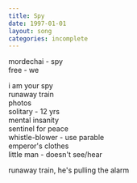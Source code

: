 ```yaml
---
title: Spy
date: 1997-01-01
layout: song
categories: incomplete
---
```

mordechai - spy  
free - we  

i am your spy  
runaway train  
photos  
solitary - 12 yrs  
mental insanity  
sentinel for peace  
whistle-blower - use parable  
emperor's clothes  
little man - doesn't see/hear  

runaway train, he's pulling the alarm  
